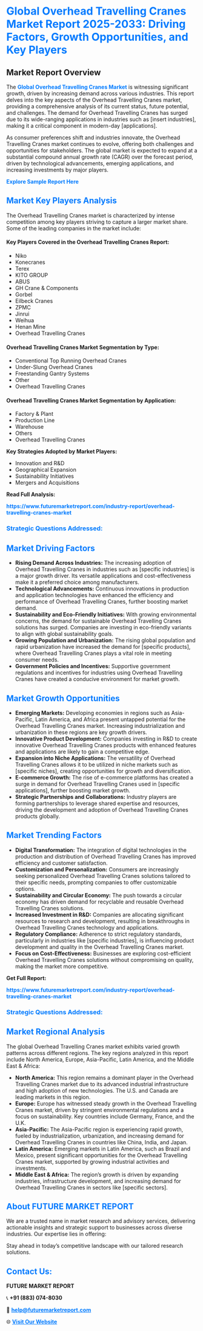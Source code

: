 <h1 style="color: #007BFF;">Global Overhead Travelling Cranes Market Report 2025-2033: Driving Factors, Growth Opportunities, and Key Players</h1>

<section id="overview">
<h2>Market Report Overview</h2>
<p>The <a href="https://www.futuremarketreport.com/industry-report/overhead-travelling-cranes-market" style="color: #007BFF; text-decoration: none;"><strong>Global Overhead Travelling Cranes Market</strong></a> is witnessing significant growth, driven by increasing demand across various industries. This report delves into the key aspects of the Overhead Travelling Cranes market, providing a comprehensive analysis of its current status, future potential, and challenges. The demand for Overhead Travelling Cranes has surged due to its wide-ranging applications in industries such as [insert industries], making it a critical component in modern-day [applications].</p>
<p>As consumer preferences shift and industries innovate, the Overhead Travelling Cranes market continues to evolve, offering both challenges and opportunities for stakeholders. The global market is expected to expand at a substantial compound annual growth rate (CAGR) over the forecast period, driven by technological advancements, emerging applications, and increasing investments by major players.</p>
</section>

<section id="overview">
<p><a href="https://www.futuremarketreport.com/request-sample/reportId=99666" style="color: #007BFF; text-decoration: none;"><strong>Explore Sample Report Here</strong></a></p>
</section>

<section id="key-players">
<h2 style="color: #007BFF;">Market Key Players Analysis</h2>
<p>The Overhead Travelling Cranes market is characterized by intense competition among key players striving to capture a larger market share. Some of the leading companies in the market include:</p>
<h4>Key Players Covered in the Overhead Travelling Cranes Report:</h4>
<ul><li>Niko</li><li>Konecranes</li><li>Terex</li><li>KITO GROUP</li><li>ABUS</li><li>GH Crane &amp; Components</li><li>Gorbel</li><li>Eilbeck Cranes</li><li>ZPMC</li><li>Jinrui</li><li>Weihua</li><li>Henan Mine</li><li>Overhead Travelling Cranes</li></ul>
<h4>Overhead Travelling Cranes Market Segmentation by Type:</h4>
<ul><li>Conventional Top Running Overhead Cranes</li><li>Under-Slung Overhead Cranes</li><li>Freestanding Gantry Systems</li><li>Other</li><li>Overhead Travelling Cranes</li></ul>

<h4>Overhead Travelling Cranes Market Segmentation by Application:</h4>
<ul><li>Factory &amp; Plant</li><li>Production Line</li><li>Warehouse</li><li>Others</li><li>Overhead Travelling Cranes</li></ul>
<p><strong>Key Strategies Adopted by Market Players:</strong></p>
<ul>
<li>Innovation and R&D</li>
<li>Geographical Expansion</li>
<li>Sustainability Initiatives</li>
<li>Mergers and Acquisitions</li>
</ul>
</section>

<section>
<p><strong>Read Full Analysis: </strong></p><a href="https://www.futuremarketreport.com/industry-report/overhead-travelling-cranes-market" style="color: #007BFF; text-decoration: none;"><strong>https://www.futuremarketreport.com/industry-report/overhead-travelling-cranes-market</strong></a>
<h3 style="color: #007BFF;">Strategic Questions Addressed:</h3>
</section>

<section id="driving-factors">
<h2 style="color: #007BFF;">Market Driving Factors</h2>
<ul>
<li><strong>Rising Demand Across Industries:</strong> The increasing adoption of Overhead Travelling Cranes in industries such as [specific industries] is a major growth driver. Its versatile applications and cost-effectiveness make it a preferred choice among manufacturers.</li>
<li><strong>Technological Advancements:</strong> Continuous innovations in production and application technologies have enhanced the efficiency and performance of Overhead Travelling Cranes, further boosting market demand.</li>
<li><strong>Sustainability and Eco-Friendly Initiatives:</strong> With growing environmental concerns, the demand for sustainable Overhead Travelling Cranes solutions has surged. Companies are investing in eco-friendly variants to align with global sustainability goals.</li>
<li><strong>Growing Population and Urbanization:</strong> The rising global population and rapid urbanization have increased the demand for [specific products], where Overhead Travelling Cranes plays a vital role in meeting consumer needs.</li>
<li><strong>Government Policies and Incentives:</strong> Supportive government regulations and incentives for industries using Overhead Travelling Cranes have created a conducive environment for market growth.</li>
</ul>
</section>

<section id="growth-opportunities">
<h2 style="color: #007BFF;">Market Growth Opportunities</h2>
<ul>
<li><strong>Emerging Markets:</strong> Developing economies in regions such as Asia-Pacific, Latin America, and Africa present untapped potential for the Overhead Travelling Cranes market. Increasing industrialization and urbanization in these regions are key growth drivers.</li>
<li><strong>Innovative Product Development:</strong> Companies investing in R&D to create innovative Overhead Travelling Cranes products with enhanced features and applications are likely to gain a competitive edge.</li>
<li><strong>Expansion into Niche Applications:</strong> The versatility of Overhead Travelling Cranes allows it to be utilized in niche markets such as [specific niches], creating opportunities for growth and diversification.</li>
<li><strong>E-commerce Growth:</strong> The rise of e-commerce platforms has created a surge in demand for Overhead Travelling Cranes used in [specific applications], further boosting market growth.</li>
<li><strong>Strategic Partnerships and Collaborations:</strong> Industry players are forming partnerships to leverage shared expertise and resources, driving the development and adoption of Overhead Travelling Cranes products globally.</li>
</ul>
</section>

<section id="trending-factors">
<h2 style="color: #007BFF;">Market Trending Factors</h2>
<ul>
<li><strong>Digital Transformation:</strong> The integration of digital technologies in the production and distribution of Overhead Travelling Cranes has improved efficiency and customer satisfaction.</li>
<li><strong>Customization and Personalization:</strong> Consumers are increasingly seeking personalized Overhead Travelling Cranes solutions tailored to their specific needs, prompting companies to offer customizable options.</li>
<li><strong>Sustainability and Circular Economy:</strong> The push towards a circular economy has driven demand for recyclable and reusable Overhead Travelling Cranes solutions.</li>
<li><strong>Increased Investment in R&D:</strong> Companies are allocating significant resources to research and development, resulting in breakthroughs in Overhead Travelling Cranes technology and applications.</li>
<li><strong>Regulatory Compliance:</strong> Adherence to strict regulatory standards, particularly in industries like [specific industries], is influencing product development and quality in the Overhead Travelling Cranes market.</li>
<li><strong>Focus on Cost-Effectiveness:</strong> Businesses are exploring cost-efficient Overhead Travelling Cranes solutions without compromising on quality, making the market more competitive.</li>
</ul>
</section>

<section>
<p><strong>Get Full Report: </strong></p><a href="https://www.futuremarketreport.com/industry-report/overhead-travelling-cranes-market" style="color: #007BFF; text-decoration: none;"><strong>https://www.futuremarketreport.com/industry-report/overhead-travelling-cranes-market</strong></a>
<h3 style="color: #007BFF;">Strategic Questions Addressed:</h3>
</section>


<section id="regional-analysis">
<h2 style="color: #007BFF;">Market Regional Analysis</h2>
<p>The global Overhead Travelling Cranes market exhibits varied growth patterns across different regions. The key regions analyzed in this report include North America, Europe, Asia-Pacific, Latin America, and the Middle East & Africa:</p>
<ul>
<li><strong>North America:</strong> This region remains a dominant player in the Overhead Travelling Cranes market due to its advanced industrial infrastructure and high adoption of new technologies. The U.S. and Canada are leading markets in this region.</li>
<li><strong>Europe:</strong> Europe has witnessed steady growth in the Overhead Travelling Cranes market, driven by stringent environmental regulations and a focus on sustainability. Key countries include Germany, France, and the U.K.</li>
<li><strong>Asia-Pacific:</strong> The Asia-Pacific region is experiencing rapid growth, fueled by industrialization, urbanization, and increasing demand for Overhead Travelling Cranes in countries like China, India, and Japan.</li>
<li><strong>Latin America:</strong> Emerging markets in Latin America, such as Brazil and Mexico, present significant opportunities for the Overhead Travelling Cranes market, supported by growing industrial activities and investments.</li>
<li><strong>Middle East & Africa:</strong> The region’s growth is driven by expanding industries, infrastructure development, and increasing demand for Overhead Travelling Cranes in sectors like [specific sectors].</li>
</ul>
</section>

<footer>
<h2 style="color: #007BFF;">About FUTURE MARKET REPORT</h2>
<p>We are a trusted name in market research and advisory services, delivering actionable insights and strategic support to businesses across diverse industries. Our expertise lies in offering:</p>

<p>Stay ahead in today’s competitive landscape with our tailored research solutions.</p>

<h2 style="color: #007BFF;">Contact Us:</h2>
<p><strong>FUTURE MARKET REPORT</strong></p>
<p>📞 <strong>+91 (883) 074-8030</strong></p>
<p>📧 <strong><a href="mailto:help@futuremarketreport.com" style="color: #007BFF;">help@futuremarketreport.com</a></strong></p>
<p>🌐 <strong><a href="https://www.futuremarketreport.com/" style="color: #007BFF;">Visit Our Website</a></strong></p>
</footer>